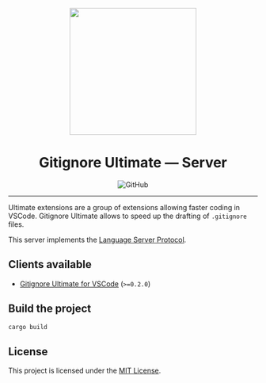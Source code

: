 <p align="center">
    <img width="256" height="256" src="https://github.com/quentinguidee/gitignore-ultimate-vscode/raw/master/icon-1024.png" />
</p>
<h1 align="center">Gitignore Ultimate — Server</h1>
<p align="center">
<img alt="GitHub" src="https://img.shields.io/github/license/quentinguidee/gitignore-ultimate?style=for-the-badge&color=red&logo=open-source-initiative&logoColor=white">
</p>

---


Ultimate extensions are a group of extensions allowing faster coding in VSCode. Gitignore Ultimate allows to speed up
the drafting of `.gitignore` files.

This server implements the [Language Server Protocol](https://microsoft.github.io/language-server-protocol/).

## Clients available

* [Gitignore Ultimate for VSCode](https://github.com/quentinguidee/gitignore-ultimate-vscode) (`>=0.2.0`)

## Build the project

```bash
cargo build 
```

## License

This project is licensed under the [MIT License](./LICENSE.md).
